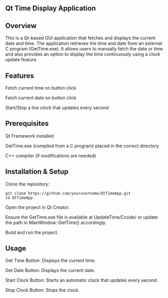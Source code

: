 
## Qt Time Display Application

## Overview

This is a Qt-based GUI application that fetches and displays the current date and time. The application retrieves the time and date from an external C program (GetTime.exe). It allows users to manually fetch the date or time and also provides an option to display the time continuously using a clock update feature.

## Features

Fetch current time on button click

Fetch current date on button click

Start/Stop a live clock that updates every second

## Prerequisites

Qt Framework installed

GetTime.exe (compiled from a C program) placed in the correct directory

C++ compiler (if modifications are needed)

## Installation & Setup

Clone the repository:
```
git clone https://github.com/yourusername/QtTimeApp.git
cd QtTimeApp
```
Open the project in Qt Creator.

Ensure the GetTime.exe file is available at UpdateTime/Ccode/ or update the path in MainWindow::GetTime() accordingly.

Build and run the project.

## Usage

Get Time Button: Displays the current time.

Get Date Button: Displays the current date.

Start Clock Button: Starts an automatic clock that updates every second.

Stop Clock Button: Stops the clock.
